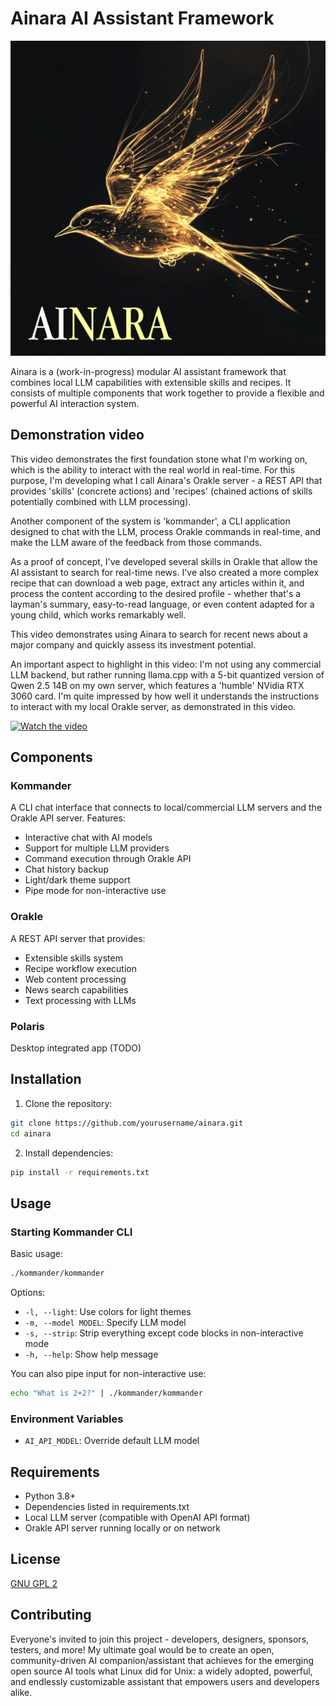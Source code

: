 # Ainara AI Assistant Framework

![Ainara logo](./assets/ainara_logo.png)

Ainara is a (work-in-progress) modular AI assistant framework that combines local LLM capabilities with extensible skills and recipes. It consists of multiple components that work together to provide a flexible and powerful AI interaction system.

## Demonstration video

This video demonstrates the first foundation stone what I'm working on, which is the ability to interact with the real world in real-time. For this purpose, I'm developing what I call Ainara's Orakle server - a REST API that provides 'skills' (concrete actions) and 'recipes' (chained actions of skills potentially combined with LLM processing).

Another component of the system is 'kommander', a CLI application designed to chat with the LLM, process Orakle commands in real-time, and make the LLM aware of the feedback from those commands.

As a proof of concept, I've developed several skills in Orakle that allow the AI assistant to search for real-time news. I've also created a more complex recipe that can download a web page, extract any articles within it, and process the content according to the desired profile - whether that's a layman's summary, easy-to-read language, or even content adapted for a young child, which works remarkably well.

This video demonstrates using Ainara to search for recent news about a major company and quickly assess its investment potential.  

An important aspect to highlight in this video: I'm not using any commercial LLM backend, but rather running llama.cpp with a 5-bit quantized version of Qwen 2.5 14B on my own server, which features a 'humble' NVidia RTX 3060 card. I'm quite impressed by how well it understands the instructions to interact with my local Orakle server, as demonstrated in this video.

[![Watch the video](https://img.youtube.com/vi/prahMiHDaYM/0.jpg)](https://www.youtube.com/watch?v=prahMiHDaYM)


## Components

### Kommander
A CLI chat interface that connects to local/commercial LLM servers and the Orakle API server. Features:
- Interactive chat with AI models
- Support for multiple LLM providers
- Command execution through Orakle API
- Chat history backup
- Light/dark theme support
- Pipe mode for non-interactive use

### Orakle
A REST API server that provides:
- Extensible skills system
- Recipe workflow execution
- Web content processing
- News search capabilities
- Text processing with LLMs

### Polaris
Desktop integrated app (TODO)

## Installation

1. Clone the repository:
```bash
git clone https://github.com/yourusername/ainara.git
cd ainara
```

2. Install dependencies:
```bash
pip install -r requirements.txt
```

## Usage

### Starting Kommander CLI

Basic usage:
```bash
./kommander/kommander
```

Options:
- `-l, --light`: Use colors for light themes
- `-m, --model MODEL`: Specify LLM model
- `-s, --strip`: Strip everything except code blocks in non-interactive mode
- `-h, --help`: Show help message

You can also pipe input for non-interactive use:
```bash
echo "What is 2+2?" | ./kommander/kommander
```

### Environment Variables

- `AI_API_MODEL`: Override default LLM model

## Requirements

- Python 3.8+
- Dependencies listed in requirements.txt
- Local LLM server (compatible with OpenAI API format)
- Orakle API server running locally or on network

## License

[GNU GPL 2](https://www.gnu.org/licenses/old-licenses/gpl-2.0.html)

## Contributing

Everyone's invited to join this project - developers, designers, sponsors, testers, and more! My ultimate goal would be to create an open, community-driven AI companion/assistant that achieves for the emerging open source AI tools what Linux did for Unix: a widely adopted, powerful, and endlessly customizable assistant that empowers users and developers alike.
